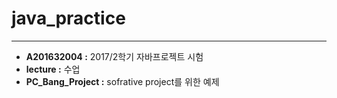 # java_practice
------------------

* **A201632004 :** 2017/2학기 자바프로젝트 시험
* **lecture :** 수업
* **PC_Bang_Project :** sofrative project를 위한 예제
